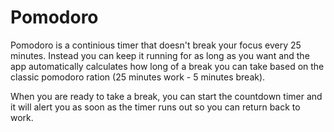# Pomodoro

Pomodoro is a continious timer that doesn't break your focus every 25 minutes. Instead you can keep it running for as long as you want and the app automatically calculates how long of a break you can take based on the classic pomodoro ration (25 minutes work - 5 minutes break).

When you are ready to take a break, you can start the countdown timer and it will alert you as soon as the timer runs out so you can return back to work.